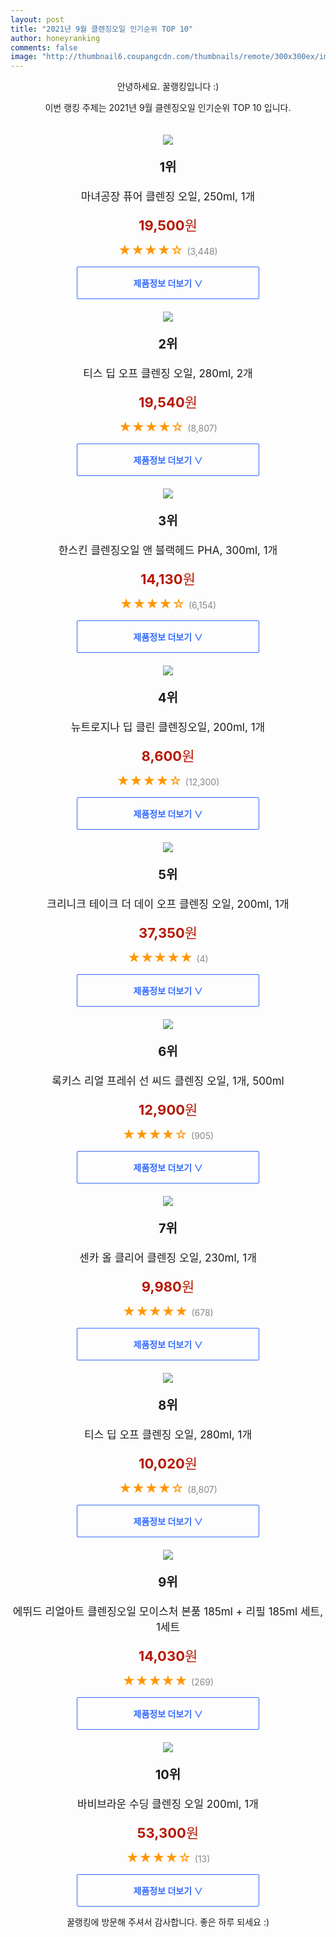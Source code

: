```yaml
--- 
layout: post 
title: "2021년 9월 클렌징오일 인기순위 TOP 10" 
author: honeyranking 
comments: false 
image: "http://thumbnail6.coupangcdn.com/thumbnails/remote/300x300ex/image/retail/images/236975659084881-1ad5c839-9f40-4eac-a894-7a2867b1cb1d.jpg" 
--- 
```

<p style="text-align: center;">안녕하세요. 꿀랭킹입니다 :)</p> <p style="text-align: center;">이번 랭킹 주제는 2021년 9월 클렌징오일 인기순위 TOP 10 입니다.</p><center><img src="http://thumbnail6.coupangcdn.com/thumbnails/remote/300x300ex/image/retail/images/236975659084881-1ad5c839-9f40-4eac-a894-7a2867b1cb1d.jpg" style="margin-top:20px" /></center> <p style="text-align: center; font-size: 20px"><b>1위</b></p> <p style="text-align: center; font-size: 17px">마녀공장 퓨어 클렌징 오일, 250ml, 1개</p> <p style="text-align: center;"><span style="color: #b61800; font-size: 22px;"><b>19,500</b>원</span></p> <p style="text-align: center;"><span style="color: #ff9600; font-size: 20px;">★★★★☆ </span><span style="color: #878787;">(3,448)</span></p> <center><a href="https://coupa.ng/b6zzns"> <div style="font-size: 14px; display: inline-block; padding: 15px 90px; color: #346aff; border-radius: 2px; border: 1px solid #346aff; cursor: pointer;"><b>제품정보 더보기 &or;</b></div> </a></center><center><img src="http://thumbnail10.coupangcdn.com/thumbnails/remote/300x300ex/image/retail/images/2072785538382-ba779e95-200e-4f20-b848-1e92f0b664cd.jpg" style="margin-top:20px" /></center> <p style="text-align: center; font-size: 20px"><b>2위</b></p> <p style="text-align: center; font-size: 17px">티스 딥 오프 클렌징 오일, 280ml, 2개</p> <p style="text-align: center;"><span style="color: #b61800; font-size: 22px;"><b>19,540</b>원</span></p> <p style="text-align: center;"><span style="color: #ff9600; font-size: 20px;">★★★★☆ </span><span style="color: #878787;">(8,807)</span></p> <center><a href="https://coupa.ng/b6zznv"> <div style="font-size: 14px; display: inline-block; padding: 15px 90px; color: #346aff; border-radius: 2px; border: 1px solid #346aff; cursor: pointer;"><b>제품정보 더보기 &or;</b></div> </a></center><center><img src="http://thumbnail9.coupangcdn.com/thumbnails/remote/300x300ex/image/retail/images/171366650766898-c3b3393d-8706-4aa0-a3b6-d0052a2145ea.jpg" style="margin-top:20px" /></center> <p style="text-align: center; font-size: 20px"><b>3위</b></p> <p style="text-align: center; font-size: 17px">한스킨 클렌징오일 앤 블랙헤드 PHA, 300ml, 1개</p> <p style="text-align: center;"><span style="color: #b61800; font-size: 22px;"><b>14,130</b>원</span></p> <p style="text-align: center;"><span style="color: #ff9600; font-size: 20px;">★★★★☆ </span><span style="color: #878787;">(6,154)</span></p> <center><a href="https://coupa.ng/b6zznB"> <div style="font-size: 14px; display: inline-block; padding: 15px 90px; color: #346aff; border-radius: 2px; border: 1px solid #346aff; cursor: pointer;"><b>제품정보 더보기 &or;</b></div> </a></center><center><img src="http://thumbnail9.coupangcdn.com/thumbnails/remote/300x300ex/image/retail/images/3436505744847-aadd8a10-7a10-476a-8cbb-1e931688033c.jpg" style="margin-top:20px" /></center> <p style="text-align: center; font-size: 20px"><b>4위</b></p> <p style="text-align: center; font-size: 17px">뉴트로지나 딥 클린 클렌징오일, 200ml, 1개</p> <p style="text-align: center;"><span style="color: #b61800; font-size: 22px;"><b>8,600</b>원</span></p> <p style="text-align: center;"><span style="color: #ff9600; font-size: 20px;">★★★★☆ </span><span style="color: #878787;">(12,300)</span></p> <center><a href="https://coupa.ng/b6zznG"> <div style="font-size: 14px; display: inline-block; padding: 15px 90px; color: #346aff; border-radius: 2px; border: 1px solid #346aff; cursor: pointer;"><b>제품정보 더보기 &or;</b></div> </a></center><center><img src="http://thumbnail9.coupangcdn.com/thumbnails/remote/300x300ex/image/retail/images/233869761570067-7782a119-cae1-44de-af2b-6d80bc5cebf7.jpg" style="margin-top:20px" /></center> <p style="text-align: center; font-size: 20px"><b>5위</b></p> <p style="text-align: center; font-size: 17px">크리니크 테이크 더 데이 오프 클렌징 오일, 200ml, 1개</p> <p style="text-align: center;"><span style="color: #b61800; font-size: 22px;"><b>37,350</b>원</span></p> <p style="text-align: center;"><span style="color: #ff9600; font-size: 20px;">★★★★★ </span><span style="color: #878787;">(4)</span></p> <center><a href="https://coupa.ng/b6zznN"> <div style="font-size: 14px; display: inline-block; padding: 15px 90px; color: #346aff; border-radius: 2px; border: 1px solid #346aff; cursor: pointer;"><b>제품정보 더보기 &or;</b></div> </a></center><center><img src="http://thumbnail6.coupangcdn.com/thumbnails/remote/300x300ex/image/retail/images/2361379394047-903ff0c2-a8ca-4056-83b8-54b819c2299d.jpg" style="margin-top:20px" /></center> <p style="text-align: center; font-size: 20px"><b>6위</b></p> <p style="text-align: center; font-size: 17px">록키스 리얼 프레쉬 선 씨드 클렌징 오일, 1개, 500ml</p> <p style="text-align: center;"><span style="color: #b61800; font-size: 22px;"><b>12,900</b>원</span></p> <p style="text-align: center;"><span style="color: #ff9600; font-size: 20px;">★★★★☆ </span><span style="color: #878787;">(905)</span></p> <center><a href="https://coupa.ng/b6zznQ"> <div style="font-size: 14px; display: inline-block; padding: 15px 90px; color: #346aff; border-radius: 2px; border: 1px solid #346aff; cursor: pointer;"><b>제품정보 더보기 &or;</b></div> </a></center><center><img src="http://thumbnail6.coupangcdn.com/thumbnails/remote/300x300ex/image/retail/images/14004724285593-e7f72118-04ca-40d9-a151-42f00576cd5b.jpg" style="margin-top:20px" /></center> <p style="text-align: center; font-size: 20px"><b>7위</b></p> <p style="text-align: center; font-size: 17px">센카 올 클리어 클렌징 오일, 230ml, 1개</p> <p style="text-align: center;"><span style="color: #b61800; font-size: 22px;"><b>9,980</b>원</span></p> <p style="text-align: center;"><span style="color: #ff9600; font-size: 20px;">★★★★★ </span><span style="color: #878787;">(678)</span></p> <center><a href="https://coupa.ng/b6zznT"> <div style="font-size: 14px; display: inline-block; padding: 15px 90px; color: #346aff; border-radius: 2px; border: 1px solid #346aff; cursor: pointer;"><b>제품정보 더보기 &or;</b></div> </a></center><center><img src="http://thumbnail10.coupangcdn.com/thumbnails/remote/300x300ex/image/product/image/vendoritem/2016/11/18/3024513911/0b7b046e-727a-4165-8f8b-eddaf2dbcfd3.jpg" style="margin-top:20px" /></center> <p style="text-align: center; font-size: 20px"><b>8위</b></p> <p style="text-align: center; font-size: 17px">티스 딥 오프 클렌징 오일, 280ml, 1개</p> <p style="text-align: center;"><span style="color: #b61800; font-size: 22px;"><b>10,020</b>원</span></p> <p style="text-align: center;"><span style="color: #ff9600; font-size: 20px;">★★★★☆ </span><span style="color: #878787;">(8,807)</span></p> <center><a href="https://coupa.ng/b6zznW"> <div style="font-size: 14px; display: inline-block; padding: 15px 90px; color: #346aff; border-radius: 2px; border: 1px solid #346aff; cursor: pointer;"><b>제품정보 더보기 &or;</b></div> </a></center><center><img src="http://thumbnail9.coupangcdn.com/thumbnails/remote/300x300ex/image/retail/images/2020/04/20/15/9/251937cd-df56-4db8-b754-8a69d78dc625.jpg" style="margin-top:20px" /></center> <p style="text-align: center; font-size: 20px"><b>9위</b></p> <p style="text-align: center; font-size: 17px">에뛰드 리얼아트 클렌징오일 모이스처 본품 185ml + 리필 185ml 세트, 1세트</p> <p style="text-align: center;"><span style="color: #b61800; font-size: 22px;"><b>14,030</b>원</span></p> <p style="text-align: center;"><span style="color: #ff9600; font-size: 20px;">★★★★★ </span><span style="color: #878787;">(269)</span></p> <center><a href="https://coupa.ng/b6zznY"> <div style="font-size: 14px; display: inline-block; padding: 15px 90px; color: #346aff; border-radius: 2px; border: 1px solid #346aff; cursor: pointer;"><b>제품정보 더보기 &or;</b></div> </a></center><center><img src="http://thumbnail8.coupangcdn.com/thumbnails/remote/300x300ex/image/retail/images/2021/04/19/17/3/7cf54b6c-f364-4502-b0fe-4e08a8fdaeaa.jpg" style="margin-top:20px" /></center> <p style="text-align: center; font-size: 20px"><b>10위</b></p> <p style="text-align: center; font-size: 17px">바비브라운 수딩 클렌징 오일 200ml, 1개</p> <p style="text-align: center;"><span style="color: #b61800; font-size: 22px;"><b>53,300</b>원</span></p> <p style="text-align: center;"><span style="color: #ff9600; font-size: 20px;">★★★★☆ </span><span style="color: #878787;">(13)</span></p> <center><a href="https://coupa.ng/b6zzn1"> <div style="font-size: 14px; display: inline-block; padding: 15px 90px; color: #346aff; border-radius: 2px; border: 1px solid #346aff; cursor: pointer;"><b>제품정보 더보기 &or;</b></div> </a></center> <p style="text-align: center;">꿀랭킹에 방문해 주셔서 감사합니다. 좋은 하루 되세요 :)</p>
